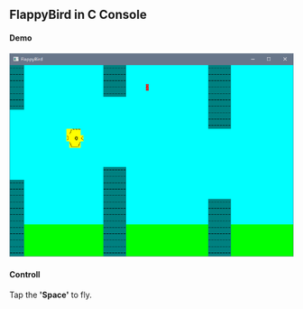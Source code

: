 ## FlappyBird in C Console

#### Demo
![demo](https://raw.githubusercontent.com/wangzexi/C-Console-FlappyBird/master/demo.png)

#### Controll
Tap the **'Space'** to fly.